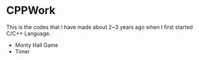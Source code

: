 # CPPWork

This is the codes that I have made about 2~3 years ago when I first started C/C++ Language.

- Monty Hall Game
- Timer
